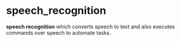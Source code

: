 # speech_recognition
**speech recognition** which converts speech to text and also executes commands over speech to automate tasks.

